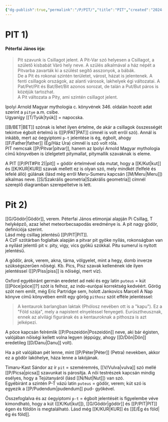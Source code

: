```yaml
---
{"dg-publish":true,"permalink":"/P/PIT/","title":"PIT","created":"2024-05-16T01:39","updated":"2025-06-08T01:44"}
---
```



# PIT 1)

#### Péterfai János írja:

> Pit szavunk is Csillagot jelent. A Pit-Var szó helyesen a Csillagot, a születő kisbabát Váró hely neve. A szülés alkalmával a ház népét a Pitvarba zavarták ki a szülést segítő asszonyok, a bábák.  
> De a Pit és rokonai szintén területet, várost, házat is jelentenek. A fenti csillagok országok, az alanti városok, lakhelyek égi változatai. A Pat/Pet/Pit és Bat/Bet/Bit azonos sorozat, de talán a Put/But páros is közéjük tartozhat.  
> A Pit változata a Pity, ami szintén csillagot jelent.  

Ipolyi Arnold Magyar mythologia c. könyvének 346. oldalán hozott adat szerint a `pitye` a.m. csibe.  
Ugyanígy [[T/Tyúk\|tyúk]] = napocska.  

[[B/BET\|BET]] szónak is lehet ilyen értelme, de akár a csillagok összességét tekintve égbolt értelmű is ([[P/PAT\|PAT]] címnél is volt erről szó). Annál is inkább, mert az óegyiptomi `p-t` jelentése is ég, égbolt, ahogy [[F/Father\|father]] (Ég/Ház Ura) címnél is szó volt róla.  
PIT nemcsak [[P/Pitvar\|pitvar]], hanem az Ipolyi Arnold Magyar mythologia című könyvében is ízlelgetett pitymallat, pitymallik szavaknak is eleme.  

A PIT [[P/PIT#Pit 2)\|pit]] = gödör értelmével oda mutat, hogy a [[K/Kut\|kut]] és [[K/KUR\|KUR]] szavak mellett ez is olyan szó, mely mindkét (felfelé és lefelé álló) gúlának (lásd még erről Meru-Sumeru kapcsán [[M/Meru\|Meru]]) alkalmas neve. [[S/Szakrális geometria\|Szakrális geometria]] címnél szereplő diagramban szerepeltetve is lett.  

# Pit 2)

[[G/Gödör\|Gödör]], verem. Péterfai János etimonjai alapján Pi Csillag, T helyképző, azaz lehet meteorbecsapodás eredménye is. A pit nagy gödör, definíciója szerint.  
Lásd még csillag jelentésű [[P/PIT\|PIT]].  
A CzF szótárban foglaltak alapján a pitvar pit gyöke nyílás, rokonságban van a nyilást jelentő pit v. pity, vigy, vics gyökü szókkal. Pitu sumerul is nyitott jelentésű.  

A gödör, árok, verem, akna, tárna, völgyelet, mint a hegy, domb inverze szükségszerűen nőiségi. Kb. Pics, Pisz szavak kellenének ide ilyen jelentéssel ([[P/Piss\|piss]] is nőiségi, mert víz).   

Oxford egyébiránt germán eredetet ad neki és egy latin `puteus` = kút \[[[Pöce\|pöce]]?\] szót is felhoz, az indo-európai korrektség kedvéért. Görög szót nem említ, még Eric Partridge sem, holott Jankovics Marcell A Nap könyve című könyvében említ egy görög `pithosz` szót efféle jelentéssel:  
> A kentaurok barlangban laktak (Phólosz nevében ott is a "kapu"). Ez a "Föld szája", mely a napistent elnyeléssel fenyegeti. Eurüsztheusznak, ennek az alvilági figurának és a kentauroknak a pithosza is azt jelképezi.  

A pöce kapcsán felrémlik [[P/Poszeidón\|Poszeidón]] neve, aki bár égisten, valójában nőiségi kellett volna legyen (éppúgy, ahogy [[D/Dôn\|Dôn]] eredetileg [[D/Danu\|Danu]] volt).  

Ha a pit valójában pét lenne, mint [[P/Péter\|Péter]] (Petra) nevekben, akkor ez a gödör lakóhelye, háza lenne a lakójának.  

Timaru-Kast Sándor az ír `pit` = szeméremrés, [[V/Vulva\|vulva]] szó mellé [[P/Picsa\|picsa]] szavunkat is párosítja. A női testrészek kapcsán mindig esélyes, hogy a Tejútanyáról (lásd [[N/Nut\|Nut]]) van szó.  
Egyébiránt a szintén P-T vázú latin `puteus` = gödör, verem; kút szó is egyezik a [[P/Pudendum\|pudendum]] pud- gyökével.  

Összefoglalva és az óegyiptomi `p-t` = égbolt jelentését is figyelembe véve kimondható, hogy a kút ([[K/Kut\|kut]]), [[G/Gödör\|gödör]] és [[P/PIT\|PIT]] égen és földön is megtalálható. Lásd még [[K/KUR\|KUR]] és [[E/Ég és föld\|ég és föld]].  